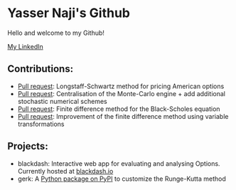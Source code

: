 # Yasser Naji's Github

Hello and welcome to my Github!

[My LinkedIn](https://www.linkedin.com/in/yfnaji/)

## Contributions:
* [Pull request](https://github.com/avhz/RustQuant/pull/295): Longstaff-Schwartz method for pricing American options
* [Pull request](https://github.com/avhz/RustQuant/pull/270): Centralisation of the Monte-Carlo engine + add additional stochastic numerical schemes 
* [Pull request](https://github.com/avhz/RustQuant/pull/211): Finite difference method for the Black-Scholes equation
* [Pull request](https://github.com/avhz/RustQuant/pull/221): Improvement of the finite difference method using variable transformations

## Projects:
* blackdash: Interactive web app for evaluating and analysing Options. Currently hosted at [blackdash.io](https://blackdash.io)
* gerk: A [Python package on PyPI](https://pypi.org/project/gerk/) to customize the Runge-Kutta method

<!---
yfnaji/yfnaji is a ✨ special ✨ repository because its `README.md` (this file) appears on your GitHub profile.
You can click the Preview link to take a look at your changes.
--->
